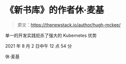 # 《新书库》的作者休·麦基

> 原文：<https://thenewstack.io/author/hugh-mckee/>

单一的开发实践扼杀了强大的 Kubernetes 优势

2021 年 8 月 2 日中午 12 点 54 分

休·麦基
